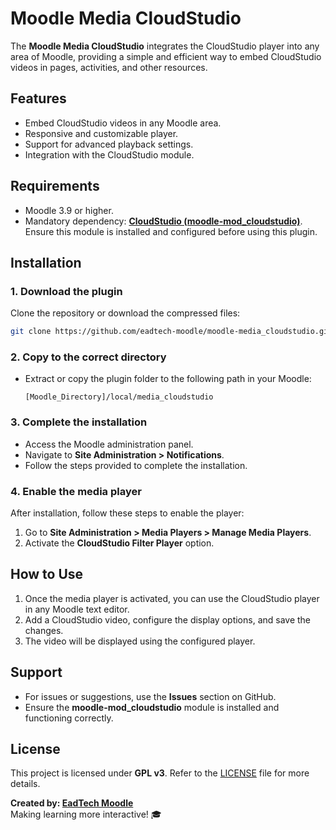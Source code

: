 # Moodle Media CloudStudio

The **Moodle Media CloudStudio** integrates the CloudStudio player into any area of Moodle, providing a simple and efficient way to embed CloudStudio videos in pages, activities, and other resources.

## Features

- Embed CloudStudio videos in any Moodle area.
- Responsive and customizable player.
- Support for advanced playback settings.
- Integration with the CloudStudio module.

## Requirements

- Moodle 3.9 or higher.
- Mandatory dependency: **[CloudStudio (moodle-mod_cloudstudio)](https://github.com/eadtech-moodle/moodle-mod_cloudstudio)**. Ensure this module is installed and configured before using this plugin.

## Installation

### 1. Download the plugin

Clone the repository or download the compressed files:

```bash
git clone https://github.com/eadtech-moodle/moodle-media_cloudstudio.git
```

### 2. Copy to the correct directory

- Extract or copy the plugin folder to the following path in your Moodle:

  ```plaintext
  [Moodle_Directory]/local/media_cloudstudio
  ```

### 3. Complete the installation

- Access the Moodle administration panel.
- Navigate to **Site Administration > Notifications**.
- Follow the steps provided to complete the installation.

### 4. Enable the media player

After installation, follow these steps to enable the player:

1. Go to **Site Administration > Media Players > Manage Media Players**.
2. Activate the **CloudStudio Filter Player** option.

## How to Use

1. Once the media player is activated, you can use the CloudStudio player in any Moodle text editor.
2. Add a CloudStudio video, configure the display options, and save the changes.
3. The video will be displayed using the configured player.

## Support

- For issues or suggestions, use the **Issues** section on GitHub.
- Ensure the **moodle-mod_cloudstudio** module is installed and functioning correctly.

## License

This project is licensed under **GPL v3**. Refer to the [LICENSE](LICENSE) file for more details.

**Created by: [EadTech Moodle](https://github.com/eadtech-moodle)**  
Making learning more interactive! 🎓
